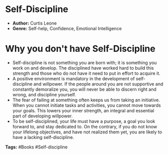 # Self-Discipline
- **Author:** Curtis Leone
- **Genre:** Self-help, Confidence, Emotional Intelligence

# Why you don't have Self-Discipline
- Self-discipline is not something you are born with; it is something you work on and develop. The disciplined have worked hard to build this strength and those who do not have it need to put in effort to acquire it.
- A positive environment is mandatory in the development of self-discipline and willpower. If the people around you are not supportive and constantly demoralize you, you will never be able to discern right and wrong, and discipline yourself.
- The fear of failing at something often keeps us from taking an initiative. When you cannot initiate tasks and activities, you cannot move towards your goals. This lowers your inner strength, an integral and essential part of developing willpower.
- To be self-disciplined, your life must have a purpose, a goal you look forward to, and stay dedicated to. On the contrary, if you do not know your lifelong objectives, and have not realized them yet, you are likely to have a lacking self-discipline.

**Tags:** #Books #Self-discipline